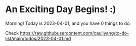 # An Exciting Day Begins! :)

Morning! Today is 2023-04-01, and you have 0 things to do.

Check https://raw.githubusercontent.com/cauliyang/to-do-list/main/todos/2023-04-01.md